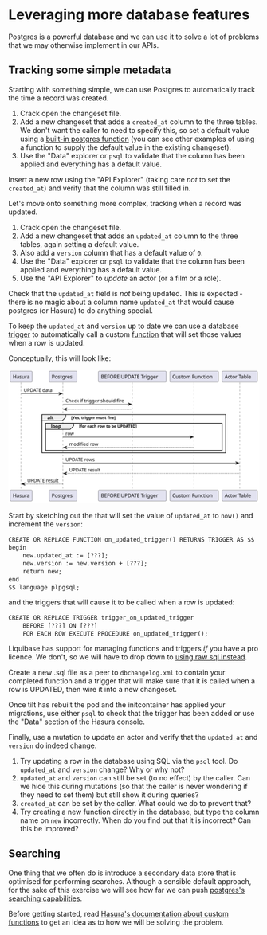 # Leveraging more database features

Postgres is a powerful database and we can use it to solve a lot of problems that we may otherwise implement in our APIs.

## Tracking some simple metadata

Starting with something simple, we can use Postgres to automatically track the time a record was created.

1. Crack open the changeset file.
2. Add a new changeset that adds a `created_at` column to the three tables. We don't want the caller to need to specify this, so set a default value using a [built-in postgres function](https://www.postgresql.org/docs/14/functions-datetime.html) (you can see other examples of using a function to supply the default value in the existing changeset).
3. Use the "Data" explorer or `psql` to validate that the column has been applied and everything has a default value.

Insert a new row using the "API Explorer" (taking care *not* to set the `created_at`) and verify that the column was still filled in.

Let's move onto something more complex, tracking when a record was updated.

1. Crack open the changeset file.
2. Add a new changeset that adds an `updated_at` column to the three tables, again setting a default value.
3. Also add a `version` column that has a default value of `0`.
3. Use the "Data" explorer or `psql` to validate that the column has been applied and everything has a default value.
4. Use the "API Explorer" to *update* an actor (or a film or a role).

Check that the `updated_at` field is *not* being updated. This is expected - there is no magic about a column name `updated_at` that would cause postgres (or Hasura) to do anything special.

To keep the `updated_at` and `version` up to date we can use a database [trigger](https://www.postgresql.org/docs/14/trigger-definition.html) to automatically call a custom [function](https://www.postgresql.org/docs/14/xfunc-sql.html) that will set those values when a row is updated.

Conceptually, this will look like:

![](../.generated-diagrams/trigger.svg)

Start by sketching out the  that will set the value of `updated_at` to `now()` and increment the `version`:

```
CREATE OR REPLACE FUNCTION on_updated_trigger() RETURNS TRIGGER AS $$
begin
    new.updated_at := [???];
    new.version := new.version + [???];
    return new;
end
$$ language plpgsql;
```

and the triggers that will cause it to be called when a row is updated:
```
CREATE OR REPLACE TRIGGER trigger_on_updated_trigger
    BEFORE [???] ON [???]
    FOR EACH ROW EXECUTE PROCEDURE on_updated_trigger();
```

Liquibase has support for managing functions and triggers *if* you have a pro licence. We don't, so we will have to drop down to [using raw sql instead](https://docs.liquibase.com/change-types/sql-file.html).

Create a new .sql file as a peer to `dbchangelog.xml` to contain your completed function and a trigger that will make sure that it is called when a row is UPDATED, then wire it into a new changeset.

Once tilt has rebuilt the pod and the initcontainer has applied your migrations, use either `psql` to check that the trigger has been added or use the "Data" section of the Hasura console.

Finally, use a mutation to update an actor and verify that the `updated_at` and `version` do indeed change.

1. Try updating a row in the database using SQL via the `psql` tool. Do `updated_at` and `version` change? Why or why not?
2. `updated_at` and `version` can still be set (to no effect) by the caller. Can we hide this during mutations (so that the caller is never wondering if they need to set them) but still show it during queries?
3. `created_at` can be set by the caller. What could we do to prevent that?
4. Try creating a new function directly in the database, but type the column name on `new` incorrectly. When do you find out that it is incorrect? Can this be improved? 

## Searching

One thing that we often do is introduce a secondary data store that is optimised for performing searches. Although a sensible default approach, for the sake of this exercise we will see how far we can push [postgres's searching capabilities](https://www.postgresql.org/docs/current/textsearch-intro.html).

Before getting started, read [Hasura's documentation about custom functions](https://hasura.io/docs/latest/graphql/core/databases/postgres/schema/custom-functions.html#example-fuzzy-match-search-functions) to get an idea as to how we will be solving the problem.